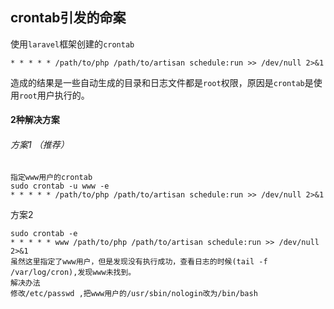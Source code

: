 ## crontab引发的命案

使用`laravel`框架创建的`crontab`

```
* * * * * /path/to/php /path/to/artisan schedule:run >> /dev/null 2>&1
```

造成的结果是一些自动生成的目录和日志文件都是`root`权限，原因是`crontab`是使用`root`用户执行的。

#### 2种解决方案

###### 方案1 （推荐）

```
指定www用户的crontab
sudo crontab -u www -e
* * * * * /path/to/php /path/to/artisan schedule:run >> /dev/null 2>&1
```

方案2

```
sudo crontab -e
* * * * * www /path/to/php /path/to/artisan schedule:run >> /dev/null 2>&1
虽然这里指定了www用户，但是发现没有执行成功，查看日志的时候(tail -f /var/log/cron),发现www未找到。
解决办法
修改/etc/passwd ,把www用户的/usr/sbin/nologin改为/bin/bash
```

